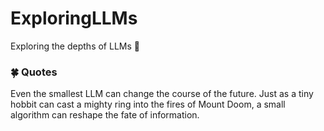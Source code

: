 

# ExploringLLMs
Exploring the depths of LLMs 🚀


### 🍀 Quotes
Even the smallest LLM can change the course of the future. Just as a tiny hobbit can cast a mighty ring into the fires of Mount Doom, a small algorithm can reshape the fate of information.
